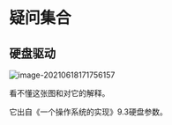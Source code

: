 # 疑问集合

## 硬盘驱动

![image-20210618171756157](/Users/cg/Documents/gitbook/my-note-book/cao-zuo-xi-tong-blog/write-os/read-note/image-20210618171756157.png)

看不懂这张图和对它的解释。

它出自《一个操作系统的实现》9.3硬盘参数。
